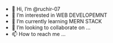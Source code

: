 - 👋 Hi, I’m @ruchir-07
- 👀 I’m interested in WEB DEVELOPEMNT
- 🌱 I’m currently learning MERN STACK
- 💞️ I’m looking to collaborate on ...
- 📫 How to reach me ...

<!---
ruchir-07/ruchir-07 is a ✨ special ✨ repository because its `README.md` (this file) appears on your GitHub profile.
You can click the Preview link to take a look at your changes.
--->
